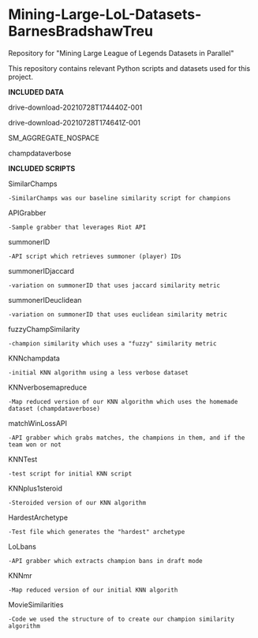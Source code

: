 # Mining-Large-LoL-Datasets-BarnesBradshawTreu
Repository for "Mining Large League of Legends Datasets in Parallel"

This repository contains relevant Python scripts and datasets used for this project.

**INCLUDED DATA**

drive-download-20210728T174440Z-001

drive-download-20210728T174641Z-001

SM_AGGREGATE_NOSPACE

champdataverbose


**INCLUDED SCRIPTS**

SimilarChamps

    -SimilarChamps was our baseline similarity script for champions
  
APIGrabber

    -Sample grabber that leverages Riot API
  
summonerID

    -API script which retrieves summoner (player) IDs
  
summonerIDjaccard

    -variation on summonerID that uses jaccard similarity metric
  
summonerIDeuclidean

    -variation on summonerID that uses euclidean similarity metric
  
fuzzyChampSimilarity

    -champion similarity which uses a "fuzzy" similarity metric
  
KNNchampdata

    -initial KNN algorithm using a less verbose dataset
  
KNNverbosemapreduce

    -Map reduced version of our KNN algorithm which uses the homemade dataset (champdataverbose)
  
matchWinLossAPI

    -API grabber which grabs matches, the champions in them, and if the team won or not
  
KNNTest

    -test script for initial KNN script
  
KNNplus1steroid

    -Steroided version of our KNN algorithm
  
HardestArchetype

    -Test file which generates the "hardest" archetype
  
LoLbans

    -API grabber which extracts champion bans in draft mode

KNNmr

    -Map reduced version of our initial KNN algorith
  
MovieSimilarities

    -Code we used the structure of to create our champion similarity algorithm
